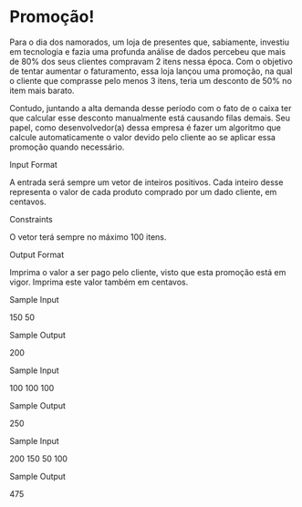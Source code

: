 # Promoção!

Para o dia dos namorados, um loja de presentes que, sabiamente, investiu em tecnologia e fazia uma profunda análise de dados percebeu que mais de 80% dos seus clientes compravam 2 itens nessa época. Com o objetivo de tentar aumentar o faturamento, essa loja lançou uma promoção, na qual o cliente que comprasse pelo menos 3 itens, teria um desconto de 50% no item mais barato.

Contudo, juntando a alta demanda desse período com o fato de o caixa ter que calcular esse desconto manualmente está causando filas demais. Seu papel, como desenvolvedor(a) dessa empresa é fazer um algoritmo que calcule automaticamente o valor devido pelo cliente ao se aplicar essa promoção quando necessário.

Input Format

A entrada será sempre um vetor de inteiros positivos. Cada inteiro desse representa o valor de cada produto comprado por um dado cliente, em centavos.

Constraints

O vetor terá sempre no máximo 100 itens.

Output Format

Imprima o valor a ser pago pelo cliente, visto que esta promoção está em vigor. Imprima este valor também em centavos.

Sample Input

150 50

Sample Output

200

Sample Input

100 100 100

Sample Output

250

Sample Input

200 150 50 100

Sample Output

475